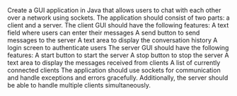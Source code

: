 Create a GUI application in Java that allows users to chat with each other over a network using sockets. 
The application should consist of two parts: a client and a server. 
The client GUI should have the following features: A text field where users can enter their messages 
A send button to send messages to the server 
A text area to display the conversation history 
A login screen to authenticate users 
The server GUI should have the following features: A start button to start the server 
A stop button to stop the server 
A text area to display the messages received from clients 
A list of currently connected clients 
The application should use sockets for communication and handle exceptions and errors gracefully. 
Additionally, the server should be able to handle multiple clients simultaneously.
